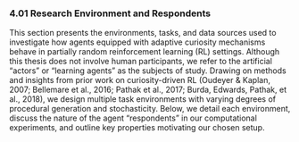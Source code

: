 ### 4.01 Research Environment and Respondents

This section presents the environments, tasks, and data sources used to investigate how agents equipped with adaptive curiosity mechanisms behave in partially random reinforcement learning (RL) settings. Although this thesis does not involve human participants, we refer to the artificial “actors” or “learning agents” as the subjects of study. Drawing on methods and insights from prior work on curiosity-driven RL (Oudeyer & Kaplan, 2007; Bellemare et al., 2016; Pathak et al., 2017; Burda, Edwards, Pathak, et al., 2018), we design multiple task environments with varying degrees of procedural generation and stochasticity. Below, we detail each environment, discuss the nature of the agent “respondents” in our computational experiments, and outline key properties motivating our chosen setup.
